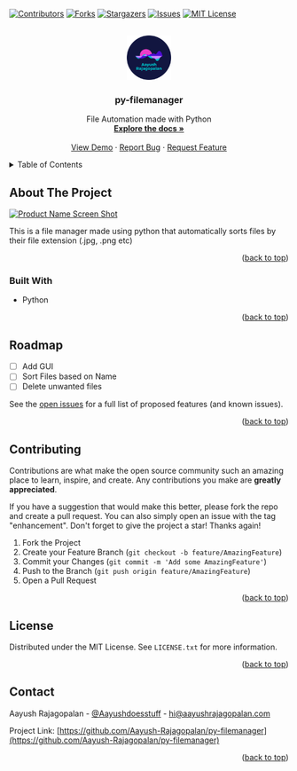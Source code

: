 <div id="top"></div>

[![Contributors][contributors-shield]][contributors-url]
[![Forks][forks-shield]][forks-url]
[![Stargazers][stars-shield]][stars-url]
[![Issues][issues-shield]][issues-url]
[![MIT License][license-shield]][license-url]




<!-- PROJECT LOGO -->
<br />
<div align="center">
  <a href="https://github.com/Aayush-Rajagopalan/py-filemanager">
    <img src="img/logo.png" alt="Logo" width="80" height="80">
  </a>

<h3 align="center">py-filemanager</h3>

  <p align="center">
    File Automation made with Python
    <br />
    <a href="https://github.com/Aayush-Rajagopalan/py-filemanager"><strong>Explore the docs »</strong></a>
    <br />
    <br />
    <a href="https://github.com/Aayush-Rajagopalan/py-filemanager">View Demo</a>
    ·
    <a href="https://github.com/Aayush-Rajagopalan/py-filemanager/issues">Report Bug</a>
    ·
    <a href="https://github.com/Aayush-Rajagopalan/py-filemanager/issues">Request Feature</a>
  </p>
</div>



<!-- TABLE OF CONTENTS -->
<details>
  <summary>Table of Contents</summary>
  <ol>
    <li>
      <a href="#about-the-project">About The Project</a>
      <ul>
        <li><a href="#built-with">Built With</a></li>
      </ul>
    </li>
    <li>
      <a href="#getting-started">Getting Started</a>
      <ul>
        <li><a href="#prerequisites">Prerequisites</a></li>
        <li><a href="#installation">Installation</a></li>
      </ul>
    </li>
    <li><a href="#usage">Usage</a></li>
    <li><a href="#roadmap">Roadmap</a></li>
    <li><a href="#contributing">Contributing</a></li>
    <li><a href="#license">License</a></li>
    <li><a href="#contact">Contact</a></li>
    <li><a href="#acknowledgments">Acknowledgments</a></li>
  </ol>
</details>



<!-- ABOUT THE PROJECT -->
## About The Project

[![Product Name Screen Shot][product-screenshot]](https://example.com)

This is a file manager made using python that automatically sorts files by their file extension (.jpg, .png etc)

<p align="right">(<a href="#top">back to top</a>)</p>



### Built With

* Python

<p align="right">(<a href="#top">back to top</a>)</p>


## Roadmap

- [ ] Add GUI
- [ ] Sort Files based on Name
- [ ] Delete unwanted files

See the [open issues](https://github.com/Aayush-Rajagopalan/py-filemanager/issues) for a full list of proposed features (and known issues).

<p align="right">(<a href="#top">back to top</a>)</p>



<!-- CONTRIBUTING -->
## Contributing

Contributions are what make the open source community such an amazing place to learn, inspire, and create. Any contributions you make are **greatly appreciated**.

If you have a suggestion that would make this better, please fork the repo and create a pull request. You can also simply open an issue with the tag "enhancement".
Don't forget to give the project a star! Thanks again!

1. Fork the Project
2. Create your Feature Branch (`git checkout -b feature/AmazingFeature`)
3. Commit your Changes (`git commit -m 'Add some AmazingFeature'`)
4. Push to the Branch (`git push origin feature/AmazingFeature`)
5. Open a Pull Request

<p align="right">(<a href="#top">back to top</a>)</p>



<!-- LICENSE -->
## License

Distributed under the MIT License. See `LICENSE.txt` for more information.

<p align="right">(<a href="#top">back to top</a>)</p>



<!-- CONTACT -->
## Contact

Aayush Rajagopalan - [@Aayushdoesstuff](https://twitter.com/Aayushdoesstuff) - hi@aayushrajagopalan.com

Project Link: [https://github.com/Aayush-Rajagopalan/py-filemanager](https://github.com/Aayush-Rajagopalan/py-filemanager)

<p align="right">(<a href="#top">back to top</a>)</p>




<!-- MARKDOWN LINKS & IMAGES -->
<!-- https://www.markdownguide.org/basic-syntax/#reference-style-links -->
[contributors-shield]: https://img.shields.io/github/contributors/Aayush-Rajagopalan/py-filemanager.svg?style=for-the-badge
[contributors-url]: https://github.com/Aayush-Rajagopalan/py-filemanager/graphs/contributors
[forks-shield]: https://img.shields.io/github/forks/Aayush-Rajagopalan/py-filemanager.svg?style=for-the-badge
[forks-url]: https://github.com/Aayush-Rajagopalan/py-filemanager/network/members
[stars-shield]: https://img.shields.io/github/stars/Aayush-Rajagopalan/py-filemanager.svg?style=for-the-badge
[stars-url]: https://github.com/Aayush-Rajagopalan/py-filemanager/stargazers
[issues-shield]: https://img.shields.io/github/issues/Aayush-Rajagopalan/py-filemanager.svg?style=for-the-badge
[issues-url]: https://github.com/Aayush-Rajagopalan/py-filemanager/issues
[license-shield]: https://img.shields.io/github/license/Aayush-Rajagopalan/py-filemanager.svg?style=for-the-badge
[license-url]: https://github.com/Aayush-Rajagopalan/py-filemanager/blob/main/LICENSE
[linkedin-shield]: https://img.shields.io/badge/-LinkedIn-black.svg?style=for-the-badge&logo=linkedin&colorB=555
[linkedin-url]: https://linkedin.com/in/linkedin_username
[product-screenshot]: https://cdn.discordapp.com/attachments/834283323450458122/992392836144181288/unknown.png
